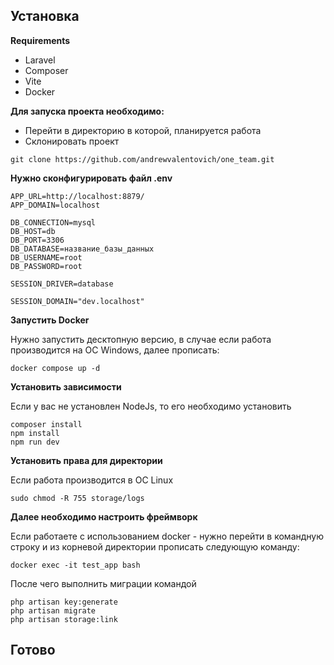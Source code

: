 ## Установка

**Requirements**
- Laravel
- Composer
- Vite
- Docker


**Для запуска проекта необходимо:**
- Перейти в директорию в которой, планируется работа
- Склонировать проект
```
git clone https://github.com/andrewvalentovich/one_team.git
```

**Нужно сконфигурировать файл .env**

```
APP_URL=http://localhost:8879/
APP_DOMAIN=localhost

DB_CONNECTION=mysql
DB_HOST=db
DB_PORT=3306
DB_DATABASE=название_базы_данных
DB_USERNAME=root
DB_PASSWORD=root

SESSION_DRIVER=database

SESSION_DOMAIN="dev.localhost"
```

**Запустить Docker**

Нужно запустить десктопную версию, в случае если работа производится на ОС Windows, далее прописать:

```
docker compose up -d
```

**Установить зависимости**

Если у вас не установлен NodeJs, то его необходимо установить

```
composer install
npm install
npm run dev
```

**Установить права для директории**

Если работа производится в ОС Linux
```
sudo chmod -R 755 storage/logs
```

**Далее необходимо настроить фреймворк**

Если работаете с использованием docker - нужно перейти в командную строку 
и из корневой директории прописать следующую команду:
```
docker exec -it test_app bash
```
После чего выполнить миграции командой
```
php artisan key:generate
php artisan migrate
php artisan storage:link
```
## Готово
